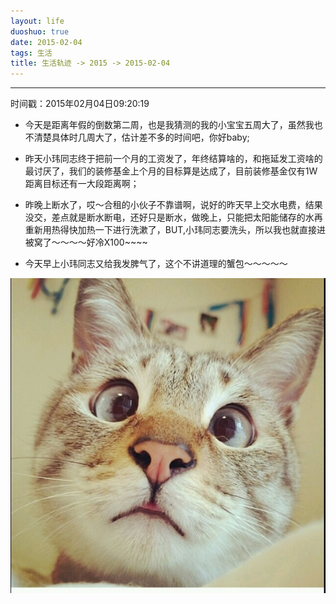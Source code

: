 ```yaml
---
layout: life
duoshuo: true
date: 2015-02-04
tags: 生活
title: 生活轨迹 -> 2015 -> 2015-02-04
---
```


*******

时间戳：2015年02月04日09:20:19

* 今天是距离年假的倒数第二周，也是我猜测的我的小宝宝五周大了，虽然我也不清楚具体时几周大了，估计差不多的时间吧，你好baby;
* 昨天小玮同志终于把前一个月的工资发了，年终结算啥的，和拖延发工资啥的最讨厌了，我们的装修基金上个月的目标算是达成了，目前装修基金仅有1W距离目标还有一大段距离啊；
* 昨晚上断水了，哎～合租的小伙子不靠谱啊，说好的昨天早上交水电费，结果没交，差点就是断水断电，还好只是断水，做晚上，只能把太阳能储存的水再重新用热得快加热一下进行洗漱了，BUT,小玮同志要洗头，所以我也就直接进被窝了～～～～好冷X100~~~~

* 今天早上小玮同志又给我发脾气了，这个不讲道理的蟹包～～～～～

![你好世界](/life/2015/2015res/2015-02-04.jpg)

